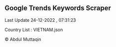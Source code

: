 

## Google Trends Keywords Scraper 
 
Last Update 24-12-2022 , 07:31:23

Country List :
VIETNAM.json



© Abdul Muttaqin 
